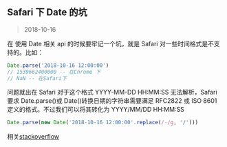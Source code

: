 ## Safari 下 Date 的坑

> 2018-10-16

在 使用 Date 相关 api 的时候要牢记一个坑，就是 Safari 对一些时间格式是不支持的。比如：

```js
Date.parse('2018-10-16 12:00:00')
// 1539662400000 -- 在Chrome 下
// NaN -- 在Safari下
```

问题就出在 Safari 对于这个格式 YYYY-MM-DD HH:MM:SS 无法解析，Safari 要求 Date.parse()或 Date()转换日期的字符串需要满足 RFC2822 或 ISO 8601 定义的格式。不过我们可以将其转化为 YYYY/MM/DD HH:MM:SS

```js
Date.parse(new Date('2018-10-16 12:00:00'.replace(/-/g, '/')))
```

相关[stackoverflow](https://stackoverflow.com/questions/4310953/invalid-date-in-safari)
